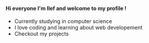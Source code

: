 #### Hi everyone I'm Ilef and welcome to my profile !
- Currently studying in computer science
- I love coding and learning about web developement
- Checkout my projects
